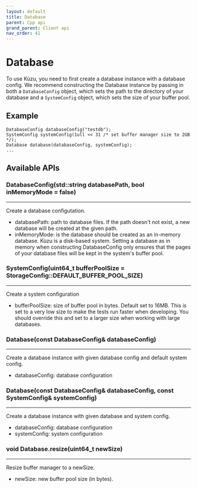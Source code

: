 ```yaml
---
layout: default
title: Database
parent: Cpp api
grand_parent: Client api
nav_order: 41
---
```


# Database

To use Kùzu, you need to first create a database instance with a database config. We recommend 
constructing the Database instance by passing in both a `DatabaseConfig` object, which sets 
the path to the directory of your database and a `SystemConfig` object, which sets 
the size of your buffer pool.

## Example
```
DatabaseConfig databaseConfig("testdb");
SystemConfig systemConfig(1ull << 31 /* set buffer manager size to 2GB */);
Database database(databaseConfig, systemConfig);
...
```

## Available APIs

### DatabaseConfig(std::string databasePath, bool inMemoryMode = false)
---
Create a database configutation.
- databasePath: path to database files. If the path doesn't not exist, a new database will be created at the given path.
- inMemoryMode: is the database should be created as an in-memory database. Kùzu is a disk-based system. Setting
  a database as in memory when constructing DatabaseConfig only ensures that the pages of your database files will be
  kept in the system's buffer pool.

### SystemConfig(uint64_t bufferPoolSize = StorageConfig::DEFAULT_BUFFER_POOL_SIZE)
---
Create a system configuration
- bufferPoolSize: size of buffer pool in bytes. Default set to 16MB. This is set to a
  very low size to make the tests run faster when developing. You should override
  this and set to a larger size when working with large databases.

### Database(const DatabaseConfig& databaseConfig)
---
Create a database instance with given database config and default system config.
- databaseConfig: database configuration
 
### Database(const DatabaseConfig& databaseConfig, const SystemConfig& systemConfig)
---
Create a database instance with given database and system config.
- databaseConfig: database configuration
- systemConfig: system configuration

### void Database.resize(uint64_t newSize)
---
Resize buffer manager to a newSize.
- newSize: new buffer pool size (in bytes).
